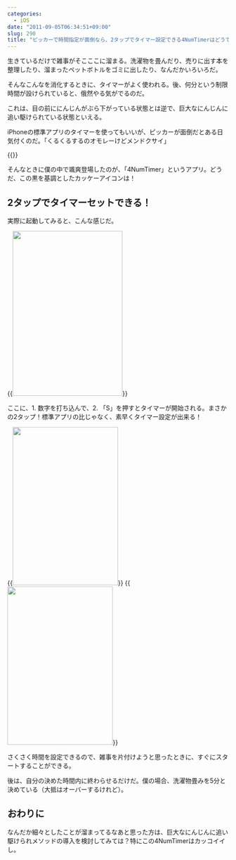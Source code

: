 ```yaml
---
categories:
  - iOS
date: "2011-09-05T06:34:51+09:00"
slug: 290
title: "ピッカーで時間指定が面倒なら、2タップでタイマー設定できる4NumTimerはどうですか？"
---
```


生きているだけで雑事がそこここに溜まる。洗濯物を畳んだり、売りに出す本を整理したり、溜まったペットボトルをゴミに出したり、なんだかいろいろだ。

そんなこんなを消化するときに、タイマーがよく使われる。後、何分という制限時間が設けられていると、俄然やる気がでるのだ。

これは、目の前ににんじんがぶら下がっている状態とは逆で、巨大なにんじんに追い駆けられている状態といえる。

iPhoneの標準アプリのタイマーを使ってもいいが、ピッカーが面倒だとある日気付くのだ。「くるくるするのオモレーけどメンドクサイ」

{{<app id="440998289" title="4NumTimer 1.1（無料）" src="http://a3.mzstatic.com/us/r1000/064/Purple/de/00/9f/mzl.oeidjkde.100x100-75.png">}}

そんなときに僕の中で颯爽登場したのが、「4NumTimer」というアプリ。どうだ、この黒を基調としたカッケーアイコンは！

## 2タップでタイマーセットできる！

実際に起動してみると、こんな感じだ。

{{<img alt="" src="/images/2011/09/0290_1.jpg" width="250" height="375">}}

ここに、1. 数字を打ち込んで、2. 「S」を押すとタイマーが開始される。まさかの2タップ！標準アプリの比じゃなく、素早くタイマー設定が出来る！

{{<img alt="" src="/images/2011/09/0290_2.png" width="240" height="360">}} {{<img alt="" src="/images/2011/09/0290_3.png" width="240" height="360">}}

さくさく時間を設定できるので、雑事を片付けようと思ったときに、すぐにスタートすることができる。

後は、自分の決めた時間内に終わらせるだけだ。僕の場合、洗濯物畳みを5分と決めている（大抵はオーバーするけれど）。

## おわりに

なんだか細々としたことが溜まってるなあと思った方は、巨大なにんじんに追い駆けられメソッドの導入を検討してみては？特にこの4NumTimerはカッコイイし。
